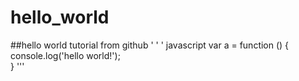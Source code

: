 # hello_world
##hello world tutorial  from github
' ' ' javascript 
 var a = function () {
        console.log('hello world!');        
 }
'''
